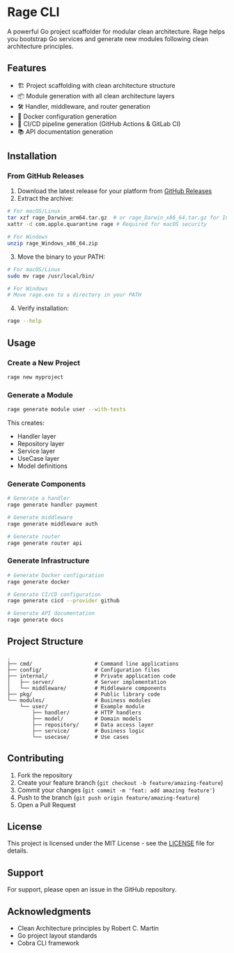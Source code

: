 # Rage CLI

A powerful Go project scaffolder for modular clean architecture. Rage helps you bootstrap Go services and generate new modules following clean architecture principles.

## Features

- 🏗️ Project scaffolding with clean architecture structure
- 📦 Module generation with all clean architecture layers
- 🛠️ Handler, middleware, and router generation
- 🐳 Docker configuration generation
- 🔄 CI/CD pipeline generation (GitHub Actions & GitLab CI)
- 📚 API documentation generation

## Installation

### From GitHub Releases

1. Download the latest release for your platform from [GitHub Releases](https://github.com/klystro/rage/releases)
2. Extract the archive:
```bash
# For macOS/Linux
tar xzf rage_Darwin_arm64.tar.gz  # or rage_Darwin_x86_64.tar.gz for Intel Macs
xattr -d com.apple.quarantine rage # Required for macOS security

# For Windows
unzip rage_Windows_x86_64.zip
```

3. Move the binary to your PATH:
```bash
# For macOS/Linux
sudo mv rage /usr/local/bin/

# For Windows
# Move rage.exe to a directory in your PATH
```

4. Verify installation:
```bash
rage --help
```

## Usage

### Create a New Project
```bash
rage new myproject
```

### Generate a Module
```bash
rage generate module user --with-tests
```
This creates:
- Handler layer
- Repository layer
- Service layer
- UseCase layer
- Model definitions

### Generate Components
```bash
# Generate a handler
rage generate handler payment

# Generate middleware
rage generate middleware auth

# Generate router
rage generate router api
```

### Generate Infrastructure
```bash
# Generate Docker configuration
rage generate docker

# Generate CI/CD configuration
rage generate cicd --provider github

# Generate API documentation
rage generate docs
```

## Project Structure

```
.
├── cmd/                    # Command line applications
├── config/                 # Configuration files
├── internal/               # Private application code
│   ├── server/             # Server implementation
│   └── middleware/         # Middleware components
├── pkg/                    # Public library code
└── modules/                # Business modules
    └── user/               # Example module
        ├── handler/        # HTTP handlers
        ├── model/          # Domain models
        ├── repository/     # Data access layer
        ├── service/        # Business logic
        └── usecase/        # Use cases
```

## Contributing

1. Fork the repository
2. Create your feature branch (`git checkout -b feature/amazing-feature`)
3. Commit your changes (`git commit -m 'feat: add amazing feature'`)
4. Push to the branch (`git push origin feature/amazing-feature`)
5. Open a Pull Request

## License

This project is licensed under the MIT License - see the [LICENSE](LICENSE) file for details.

## Support

For support, please open an issue in the GitHub repository.

## Acknowledgments

- Clean Architecture principles by Robert C. Martin
- Go project layout standards
- Cobra CLI framework

        